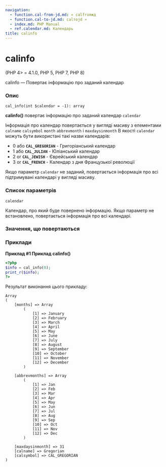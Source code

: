 ```yaml
---
navigation:
  - function.cal-from-jd.md: « calfromжд
  - function.cal-to-jd.md: calтоjd »
  - index.md: PHP Manual
  - ref.calendar.md: Календарь
title: calinfo
---
```

# calinfo

(PHP 4> = 4.1.0, PHP 5, PHP 7, PHP 8)

calinfo — Повертає інформацію про заданий календар

### Опис

```methodsynopsis
cal_info(int $calendar = -1): array
```

**calinfo()** повертає інформацію про заданий календар `calendar`

Інформація про календар повертається у вигляді масиву з елементами `calname` `calsymbol` `month` `abbrevmonth` і `maxdaysinmonth` В якості `calendar` можуть бути використані такі назви календарів:

-   0 або **`CAL_GREGORIAN`** - Григоріанський календар
-   1 або **`CAL_JULIAN`** - Юліанський календар
-   2 or **`CAL_JEWISH`** - Єврейський календар
-   3 or **`CAL_FRENCH`** - Календар з дня Французької революції

Якщо параметр `calendar` не заданий, повертається інформація про всі підтримувані календарі у вигляді масиву.

### Список параметрів

`calendar`

Календар, про який буде повернено інформацію. Якщо параметр не встановлено, повертається інформація про всі календарі.

### Значення, що повертаються

### Приклади

**Приклад #1 Приклад **calinfo()****

```php
<?php
$info = cal_info(0);
print_r($info);
?>
```

Результат виконання цього прикладу:

```
Array
(
    [months] => Array
        (
            [1] => January
            [2] => February
            [3] => March
            [4] => April
            [5] => May
            [6] => June
            [7] => July
            [8] => August
            [9] => September
            [10] => October
            [11] => November
            [12] => December
        )

    [abbrevmonths] => Array
        (
            [1] => Jan
            [2] => Feb
            [3] => Mar
            [4] => Apr
            [5] => May
            [6] => Jun
            [7] => Jul
            [8] => Aug
            [9] => Sep
            [10] => Oct
            [11] => Nov
            [12] => Dec
        )

    [maxdaysinmonth] => 31
    [calname] => Gregorian
    [calsymbol] => CAL_GREGORIAN
)
```
